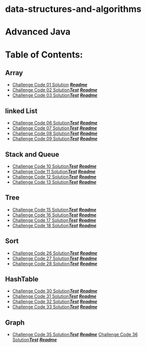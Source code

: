 # data-structures-and-algorithms
# Advanced Java




# Table of Contents:
## Array

- [Challenge Code 01 Solution](https://github.com/AyaaBe95/data-structures-and-algorithms401/blob/main/app/src/main/java/data/structures/and/algorithms401/reverseArray.java)  [***Readme***](https://github.com/AyaaBe95/data-structures-and-algorithms401/blob/main/readme/reverseArray.md)
- [Challenge Code 02 Solution](https://github.com/AyaaBe95/data-structures-and-algorithms401/blob/main/app/src/main/java/data/structures/and/algorithms401/shiftArray.java)[***Test***](https://github.com/AyaaBe95/data-structures-and-algorithms401/blob/main/app/src/test/java/data/structures/and/algorithms401/Library.java) [***Readme***](https://github.com/AyaaBe95/data-structures-and-algorithms401/blob/main/readme/shiftArray.md)
- [Challenge Code 03 Solution](https://github.com/AyaaBe95/data-structures-and-algorithms401/blob/main/binarysearch/lib/src/main/java/binarysearch/binarySearch.java)[***Test***](https://github.com/AyaaBe95/data-structures-and-algorithms401/blob/main/binarysearch/lib/src/test/java/binarysearch/LibraryTest.java) [***Readme***](https://github.com/AyaaBe95/data-structures-and-algorithms401/blob/main/readme/binarySearch.md)

## linked List
- [Challenge Code 06 Solution](https://github.com/AyaaBe95/data-structures-and-algorithms401/blob/linked-list/Data-Structures/lib/src/main/java/Data/Structures/LinkedList.java)[***Test***](https://github.com/AyaaBe95/data-structures-and-algorithms401/blob/linked-list/Data-Structures/lib/src/test/java/Data/Structures/LinkedListTest.java) [***Readme***](https://github.com/AyaaBe95/data-structures-and-algorithms401/blob/main/readme/Linked-List.md)
- [Challenge Code 07 Solution](https://github.com/AyaaBe95/data-structures-and-algorithms401/blob/ll-insertions/Data-Structures/lib/src/main/java/Data/Structures/LinkedList.java)[***Test***](https://github.com/AyaaBe95/data-structures-and-algorithms401/blob/ll-insertions/Data-Structures/lib/src/test/java/Data/Structures/LinkedListTest.java) [***Readme***](https://github.com/AyaaBe95/data-structures-and-algorithms401/blob/main/readme/insertion.md)
- [Challenge Code 08 Solution](https://github.com/AyaaBe95/data-structures-and-algorithms401/blob/ll-kth-from-end/Data-Structures/lib/src/main/java/Data/Structures/LinkedList.java)[***Test***](https://github.com/AyaaBe95/data-structures-and-algorithms401/blob/ll-kth-from-end/Data-Structures/lib/src/test/java/Data/Structures/KthFromTheEnd.java) [***Readme***](https://github.com/AyaaBe95/data-structures-and-algorithms401/blob/main/readme/kth.md)
- [Challenge Code 09 Solution](https://github.com/AyaaBe95/data-structures-and-algorithms401/blob/ll-zip/Data-Structures/lib/src/main/java/Data/Structures/LinkedList.java)[***Test***](https://github.com/AyaaBe95/data-structures-and-algorithms401/blob/ll-zip/Data-Structures/lib/src/test/java/Data/Structures/mergeTest.java) [***Readme***](https://github.com/AyaaBe95/data-structures-and-algorithms401/blob/main/readme/merge.md)

## Stack and Queue
- [Challenge Code 10 Solution](https://github.com/AyaaBe95/data-structures-and-algorithms401/tree/stack-and-queue/Data-Structures/stack-and-queue/lib/src/main/java/stack/and/queue)[***Test***](https://github.com/AyaaBe95/data-structures-and-algorithms401/blob/main/Data-Structures/stack-and-queue/lib/src/test/java/stack/and/queue/LibraryTest.java) [***Readme***](https://github.com/AyaaBe95/data-structures-and-algorithms401/blob/main/readme/StackAndQueue.md)
- [Challenge Code 11 Solution](https://github.com/AyaaBe95/data-structures-and-algorithms401/blob/main/Data-Structures/stack-and-queue/lib/src/main/java/stack/and/queue/PseudoQueue.java)[***Test***](https://github.com/AyaaBe95/data-structures-and-algorithms401/blob/main/Data-Structures/stack-and-queue/lib/src/test/java/stack/and/queue/PseudoQueueTest.java) [***Readme***](https://github.com/AyaaBe95/data-structures-and-algorithms401/blob/main/readme/stackWithQueue.md)
- [Challenge Code 12 Solution](https://github.com/AyaaBe95/data-structures-and-algorithms401/blob/main/Data-Structures/stack-and-queue/lib/src/main/java/stack/and/queue/AnimalShelter.java)[***Test***](https://github.com/AyaaBe95/data-structures-and-algorithms401/blob/main/Data-Structures/stack-and-queue/lib/src/test/java/stack/and/queue/TestAnimal.java) [***Readme***](https://github.com/AyaaBe95/data-structures-and-algorithms401/blob/main/readme/fifo-animal-shelter.md)
- [Challenge Code 13 Solution](https://github.com/AyaaBe95/data-structures-and-algorithms401/blob/main/Data-Structures/stack-and-queue/lib/src/main/java/stack/and/queue/MultiBracketValidation.java)[***Test***](https://github.com/AyaaBe95/data-structures-and-algorithms401/blob/main/Data-Structures/stack-and-queue/lib/src/test/java/stack/and/queue/MultiBracketValidationTest.java) [***Readme***](https://github.com/AyaaBe95/data-structures-and-algorithms401/blob/main/readme/multiBracketValidation%20.md)

## Tree
- [Challenge Code 15 Solution](https://github.com/AyaaBe95/data-structures-and-algorithms401/tree/main/Data-Structures/trees/app/src/main/java/trees)[***Test***](https://github.com/AyaaBe95/data-structures-and-algorithms401/tree/main/Data-Structures/trees/app/src/test/java/trees) [***Readme***](https://github.com/AyaaBe95/data-structures-and-algorithms401/blob/main/readme/tree.md)
-  [Challenge Code 16 Solution](https://github.com/AyaaBe95/data-structures-and-algorithms401/blob/find-maximum-binary-tree/Data-Structures/trees/app/src/main/java/trees/BinaryTree.java)[***Test***](https://github.com/AyaaBe95/data-structures-and-algorithms401/blob/find-maximum-binary-tree/Data-Structures/trees/app/src/test/java/trees/FindMaxTest.java) [***Readme***](https://github.com/AyaaBe95/data-structures-and-algorithms401/blob/main/readme/find-maximum-binary-tree.md)
- [Challenge Code 17 Solution](https://github.com/AyaaBe95/data-structures-and-algorithms401/blob/Breadth-first/Data-Structures/trees/app/src/main/java/trees/BinaryTree.java)[***Test***](https://github.com/AyaaBe95/data-structures-and-algorithms401/blob/main/Data-Structures/trees/app/src/test/java/trees/breadthFirstTest.java) [***Readme***](https://github.com/AyaaBe95/data-structures-and-algorithms401/blob/main/readme/Breadth-first.md)
- [Challenge Code 18 Solution](https://github.com/AyaaBe95/data-structures-and-algorithms401/blob/main/Data-Structures/utilities/app/src/main/java/utilities/FizzBuzzTree.java)[***Test***](https://github.com/AyaaBe95/data-structures-and-algorithms401/blob/main/Data-Structures/utilities/app/src/test/java/utilities/FizzBuzzTreeTest.java) [***Readme***](https://github.com/AyaaBe95/data-structures-and-algorithms401/blob/main/readme/fizzbuzztree.md)

## Sort
- [Challenge Code 26 Solution](https://github.com/AyaaBe95/data-structures-and-algorithms401/blob/main/blog/app/src/main/java/blog/insertionSort.java)[***Test***](https://github.com/AyaaBe95/data-structures-and-algorithms401/blob/main/blog/app/src/test/java/blog/AppTest.java) [***Readme***](https://github.com/AyaaBe95/data-structures-and-algorithms401/blob/main/blog/BLOG.md)
- [Challenge Code 27 Solution](https://github.com/AyaaBe95/data-structures-and-algorithms401/blob/main/blog/app/src/main/java/blog/mergeSort.java)[***Test***](https://github.com/AyaaBe95/data-structures-and-algorithms401/blob/main/blog/app/src/test/java/blog/mergeTest.java) [***Readme***](https://github.com/AyaaBe95/data-structures-and-algorithms401/blob/main/blog/BLOG2.md)
- [Challenge Code 28 Solution](https://github.com/AyaaBe95/data-structures-and-algorithms401/blob/main/blog/app/src/main/java/blog/mergeSort.java)[***Test***](https://github.com/AyaaBe95/data-structures-and-algorithms401/blob/main/blog/app/src/test/java/blog/mergeTest.java) [***Readme***](https://github.com/AyaaBe95/data-structures-and-algorithms401/blob/main/blog/BLOG3.md)

## HashTable
- [Challenge Code 30 Solution](https://github.com/AyaaBe95/data-structures-and-algorithms401/blob/main/hashtable/app/src/main/java/hashtable/hashtable.java)[***Test***](https://github.com/AyaaBe95/data-structures-and-algorithms401/blob/main/hashtable/app/src/test/java/hashtable/hashtableTest.java) [***Readme***](github.com/AyaaBe95/data-structures-and-algorithms401/blob/main/readme/hashtable.md)
- [Challenge Code 31 Solution](https://github.com/AyaaBe95/data-structures-and-algorithms401/blob/main/Data-Structures/hashtable/app/src/main/java/hashtable/repeatedWord.java)[***Test***](https://github.com/AyaaBe95/data-structures-and-algorithms401/blob/main/Data-Structures/hashtable/app/src/test/java/hashtable/RepeatedWordTest.java) [***Readme***](https://github.com/AyaaBe95/data-structures-and-algorithms401/blob/main/readme/repeatedWord.md)
 - [Challenge Code 32 Solution](https://github.com/AyaaBe95/data-structures-and-algorithms401/blob/main/Data-Structures/hashtable/app/src/main/java/hashtable/treeIntersection.java)[***Test***](https://github.com/AyaaBe95/data-structures-and-algorithms401/blob/main/Data-Structures/hashtable/app/src/test/java/hashtable/treeTest.java) [***Readme***](https://github.com/AyaaBe95/data-structures-and-algorithms401/blob/main/readme/treeIntersection.md)
 - [Challenge Code 33 Solution](https://github.com/AyaaBe95/data-structures-and-algorithms401/blob/main/Data-Structures/hashtable/app/src/main/java/hashtable/leftJoin.java)[***Test***](https://github.com/AyaaBe95/data-structures-and-algorithms401/blob/main/Data-Structures/hashtable/app/src/test/java/hashtable/leftJoinTest.java) [***Readme***](https://github.com/AyaaBe95/data-structures-and-algorithms401/blob/main/readme/leftjoin.md)

 
## Graph
- [Challenge Code 35 Solution](https://github.com/AyaaBe95/data-structures-and-algorithms401/tree/main/graph/app/src/main/java/graph)[***Test***](https://github.com/AyaaBe95/data-structures-and-algorithms401/blob/main/graph/app/src/test/java/graph/graphTest.java) [***Readme***](https://github.com/AyaaBe95/data-structures-and-algorithms401/blob/main/readme/graph.md)
[Challenge Code 36 Solution](https://github.com/AyaaBe95/data-structures-and-algorithms401/tree/main/graph/app/src/main/java/graph)[***Test***](https://github.com/AyaaBe95/data-structures-and-algorithms401/blob/main/graph/app/src/test/java/graph/breadthFirstTest.java) [***Readme***](https://github.com/AyaaBe95/data-structures-and-algorithms401/blob/main/readme/GraphBreadthFirst.md)

 





